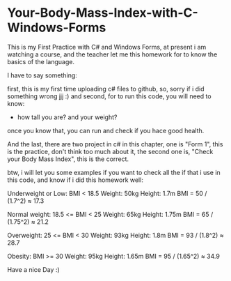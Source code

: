 # Your-Body-Mass-Index-with-C-Windows-Forms
This is my First Practice with C# and Windows Forms, at present i am watching a course, and the teacher let me this homework for to know the basics of the language.


I have to say something:

first, this is my first time uploading c# files to github, so, sorry if i did something wrong jjj :)
and second, for to run this code, you will need to know:
- how tall you are? and your weight? 

once you know that, you can run and check if you hace good health.

And the last, there are two project in c# in this chapter, one is "Form 1", this is the practice, don't think too much about it, the second one is, "Check your Body Mass Index", this is the correct.

btw, i will let you some examples if you want to check all the if that i use in this code, and know if i did this homework well:

Underweight or Low: BMI < 18.5
Weight: 50kg
Height: 1.7m
BMI = 50 / (1.7^2) ≈ 17.3

Normal weight: 18.5 <= BMI < 25
Weight: 65kg
Height: 1.75m
BMI = 65 / (1.75^2) ≈ 21.2

Overweight: 25 <= BMI < 30
Weight: 93kg
Height: 1.8m
BMI = 93 / (1.8^2) ≈ 28.7

Obesity: BMI >= 30
Weight: 95kg
Height: 1.65m
BMI = 95 / (1.65^2) ≈ 34.9

Have a nice Day :)
